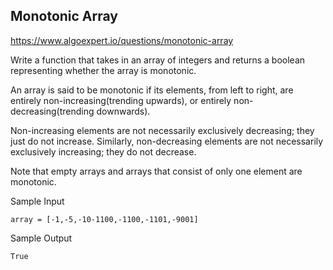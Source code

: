 ## Monotonic Array

https://www.algoexpert.io/questions/monotonic-array

Write a function that takes in an array of integers and returns a boolean representing whether the array is monotonic.

An array is said to be monotonic if its elements, from left to right, are entirely non-increasing(trending upwards), or entirely non-decreasing(trending downwards).

Non-increasing elements are not necessarily exclusively decreasing; they just do not increase. Similarly, non-decreasing elements are not necessarily exclusively increasing; they do not decrease.

Note that empty arrays and arrays that consist of only one element are monotonic.

Sample Input

```
array = [-1,-5,-10-1100,-1100,-1101,-9001]

```

Sample Output

```
True
```
